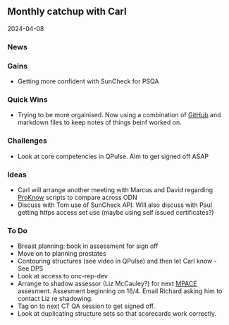 ## Monthly catchup with Carl
2024-04-08

### News

### Gains
- Getting more confident with SunCheck for PSQA

### Quick Wins
- Trying to be more orgainised. Now using a combination of [GitHub](https://github.com) and markdown files to keep notes of things beinf worked on.

### Challenges
- Look at core competencies in QPulse. Aim to get signed off ASAP

### Ideas

- Carl will arrange another meeting with Marcus and David regarding [ProKnow](../proknow/README.md) scripts to compare across ODN
- Discuss with Tom use of SunCheck API.  Will also discuss with Paul getting https access set use (maybe using self issued certificates?)

### To Do

- Breast planning: book in assessment for sign off
- Move on to planning prostates
- Contouring structures (see video in QPulse) and then let Carl know - See DPS
- Look at access to onc-rep-dev
- Arrange to shadow assessor (Liz McCauley?) for next [MPACE](https://www.ukas.com/accreditation/standards/mpace/) assesment. Assesment beginning on 16/4. Email Richard asking him to contact Liz re shadowing.
- Tag on to next CT QA session to get signed off.
- Look at duplicating structure sets so that scorecards work correctly.
